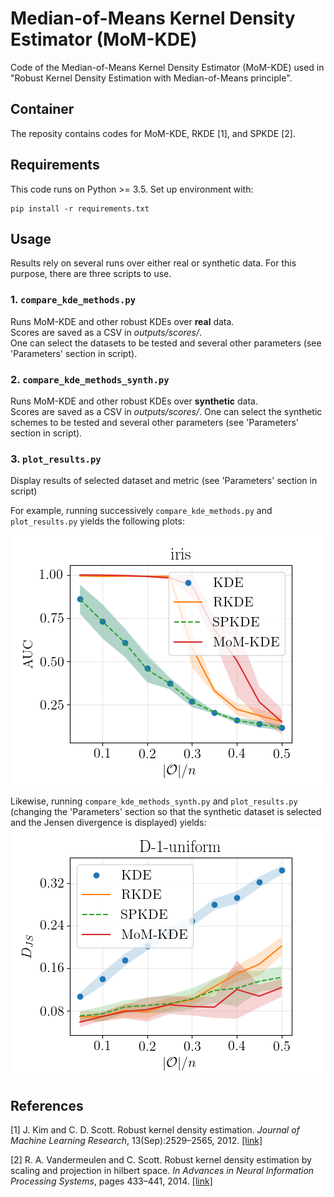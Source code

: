 # Median-of-Means Kernel Density Estimator (MoM-KDE)

Code of the Median-of-Means Kernel Density Estimator (MoM-KDE) used in "Robust Kernel Density Estimation with Median-of-Means principle".

## Container

The reposity contains codes for MoM-KDE, RKDE [1], and SPKDE [2].

## Requirements

This code runs on Python >= 3.5. Set up environment with:
```
pip install -r requirements.txt
```

## Usage
Results rely on several runs over either real or synthetic data.
For this purpose, there are three scripts to use.
### 1. `compare_kde_methods.py`
Runs MoM-KDE and other robust KDEs over **real** data.  
Scores are saved as a CSV in *outputs/scores/*.    
One can select the datasets to be tested and several other parameters (see 'Parameters' section in script).
### 2. `compare_kde_methods_synth.py`
Runs MoM-KDE and other robust KDEs over **synthetic** data.  
Scores are saved as a CSV in *outputs/scores/*.
One can select the synthetic schemes to be tested and several other parameters (see 'Parameters' section in script).
### 3. `plot_results.py`
Display results of selected dataset and metric (see 'Parameters' section in script)

For example, running successively `compare_kde_methods.py` and
`plot_results.py` yields the following plots:

![results](./outputs/plots/iris_auc_anomaly_scores_2020_06_10.png)

Likewise, running `compare_kde_methods_synth.py` and `plot_results.py` (changing
the 'Parameters' section so that the synthetic dataset is selected and the Jensen divergence is displayed) yields:
![results](./outputs/plots/D_1_uniform_jensen_scores_2020_06_10.png)


## References
[1] J. Kim and C. D. Scott. Robust kernel density estimation. *Journal of Machine Learning Research*, 13(Sep):2529–2565, 2012.
[[link]](http://www.jmlr.org/papers/volume13/kim12b/kim12b.pdf)

[2] R. A. Vandermeulen and C. Scott. Robust kernel density estimation by scaling and projection in hilbert space. *In Advances in Neural Information Processing Systems*, pages 433–441, 2014.
[[link]](https://papers.nips.cc/paper/5228-robust-kernel-density-estimation-by-scaling-and-projection-in-hilbert-space.pdf)
